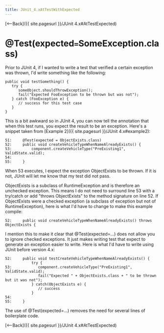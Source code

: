 ```yaml
---
title: JUnit_4.xAtTestWithExpected
---
```

[<--Back]({{ site.pagesurl }}/JUnit 4.x#AtTestExpected)

# @Test(expected``=``SomeException.class)
Prior to JUnit 4, if I wanted to write a test that verified a certain exception was thrown, I'd write something like the following:
```
public void testSomething() {
   try {
      someObject.shouldThrowException();
      fail("Expected FooException to be thrown but was not");
   } catch (FooException e) {
      // success for this test case
   }
}
```
This is a bit awkward so in JUnit 4, you can now tell the annotation that when this test runs, you expect the result to be an exception. Here's a snippet taken from [Example 2]({{ site.pagesurl }}/JUnit 4.x#example2):
```
51:     @Test(expected = ObjectExists.class)
52:     public void createVehicleTypeWhenNameAlreadyExists() {
53:         component.createVehicleType("PreExisting1", ValidState.valid);
54: 
55:     }
```
When 53 executes, I expect the exception ObjectExists to be thrown. If it is not, JUnit will let me know that my test did not pass. 

ObjectExists is a subclass of RuntimeException and is therefore an unchecked exception. This means I do not need to surround line 53 with a try/catch or add "throws ObjectExists" to the method signature on line 52. If ObjectExists were a checked exception (a subclass of exception but not of RuntimeException), here is what I'd have to change to make this example compile:
```
52:     public void createVehicleTypeWhenNameAlreadyExists() throws ObjectExists {
```
I mention this to make it clear that @Test(expected=...) does not allow you to ignore checked exceptions. It just makes writing test that expect to generate an exception easier to write. Here is what I'd have to write using JUnit before version 4.x:
```
52:     public void testCreateVehicleTypeWhenNameAlreadyExists() {
            try {
53:            component.createVehicleType("PreExisting1", ValidState.valid);
               fail("Expected " + ObjectExists.class + " to be thrown but it was not");
            } catch(ObjectExists e) {
               // success
            }
54: 
55:     }
```
The use of @Test(expected=...) removes the need for several lines of boilerplate code.

[<--Back]({{ site.pagesurl }}/JUnit 4.x#AtTestExpected)